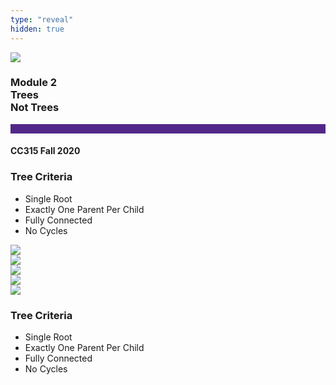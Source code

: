 ```yaml
---
type: "reveal"
hidden: true
---
```


<section>
<img class="stretch plain" src="/images/core-logo-on-white.png">
<h3> Module 2 <br> Trees <br> Not Trees</h3>
<hr style="height:15px;color:512888;background-color:512888;">
<h4>CC315 Fall 2020</h4>
</section>

<section>
<h3> Tree Criteria </h3>
<ul>
<li> Single Root </li>
<li> Exactly One Parent Per Child </li>
<li> Fully Connected </li>
<li> No Cycles </li>
</ul>
</section>

<section>
<img class="stretch plain" src="/images/315_2.3_tree_2root.svg">
</section>

<section>
<img class="stretch plain" src="/images/315_2.3_tree_2rootfix.svg">
</section>

<section>
<img class="stretch plain" src="/images/315_2.3_tree_legal.svg">
</section>

<section>
<img class="stretch plain" src="/images/315_2.3_tree_cycle.svg">
</section>

<section>
<img class="stretch plain" src="/images/315_2.3_tree_cyclefix.svg">
</section>

<section>
<h3> Tree Criteria </h3>
<ul>
<li> Single Root </li>
<li> Exactly One Parent Per Child </li>
<li> Fully Connected </li>
<li> No Cycles </li>
</ul>
</section>